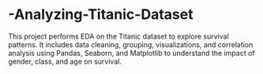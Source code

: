 # -Analyzing-Titanic-Dataset
This project performs EDA on the Titanic dataset to explore survival patterns. It includes data cleaning, grouping, visualizations, and correlation analysis using Pandas, Seaborn, and Matplotlib to understand the impact of gender, class, and age on survival.
